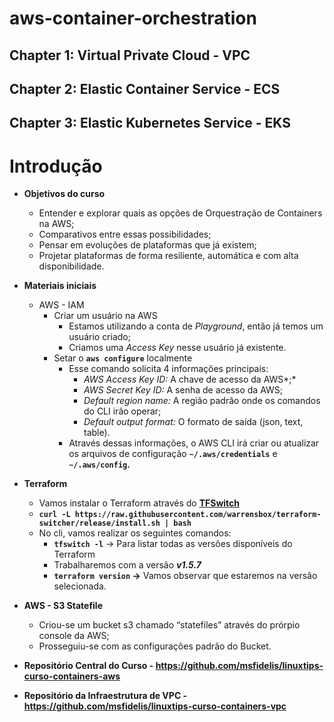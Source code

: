 # **aws-container-orchestration**

## Chapter 1: Virtual Private Cloud - VPC 
## Chapter 2: Elastic Container Service - ECS 
## Chapter 3: Elastic Kubernetes Service - EKS

# **Introdução**

- **Objetivos do curso**
    - Entender e explorar quais as opções de Orquestração de Containers na AWS;
    - Comparativos entre essas possibilidades;
    - Pensar em evoluções de plataformas que já existem;
    - Projetar plataformas de forma resiliente, automática e com alta disponibilidade.
- **Materiais iniciais**
    - AWS - IAM
        - Criar um usuário na AWS
            - Estamos utilizando a conta de *Playground*, então já temos um usuário criado;
            - Criamos uma *Access Key* nesse usuário já existente.
        - Setar o **`aws configure`** localmente
            - Esse comando solicita 4 informações principais:
                - *AWS Access Key ID:* A chave de acesso da AWS*;*
                - *AWS Secret Key ID:* A senha de acesso da AWS;
                - *Default region name:* A região padrão onde os comandos do CLI irão operar;
                - *Default output format:* O formato de saída (json, text, table).
            - Através dessas informações, o AWS CLI irá criar ou atualizar os arquivos de configuração  **`~/.aws/credentials`** e **`~/.aws/config`.**
- **Terraform**
    - Vamos instalar o Terraform através do [**TFSwitch**](https://tfswitch.warrensbox.com/Installation/)
    - **`curl -L https://raw.githubusercontent.com/warrensbox/terraform-switcher/release/install.sh | bash`**
    - No cli, vamos realizar os seguintes comandos:
        - **`tfswitch -l`** → Para listar todas as versões disponíveis do Terraform
        - Trabalharemos com a versão ***v1.5.7***
        - **`terraform version` →** Vamos observar que estaremos na versão selecionada.
- **AWS - S3 Statefile**
    - Criou-se um bucket s3 chamado “statefiles” através do prórpio console da AWS;
    - Prosseguiu-se com as configurações padrão do Bucket.

- **Repositório Central do Curso - https://github.com/msfidelis/linuxtips-curso-containers-aws**

- **Repositório da Infraestrutura de VPC - https://github.com/msfidelis/linuxtips-curso-containers-vpc**    